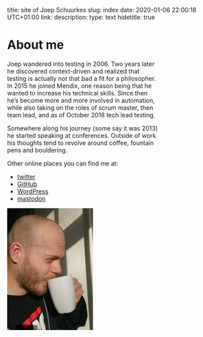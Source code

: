 title: site of Joep Schuurkes
slug: index
date: 2020-01-06 22:00:18 UTC+01:00
link: 
description: 
type: text
hidetitle: true



<div class="d-flex flex-wrap justify-content-around">
	<div style="max-width:70%" class="mr-5">
		<h1>About me</h1>
		<p>Joep wandered into testing in 2006. Two years later he discovered context-driven and realized that testing is actually not that bad a fit for a philosopher. In 2015 he joined Mendix, one reason being that he wanted to increase his technical skills. Since then he’s become more and more involved in automation, while also taking on the roles of scrum master, then team lead, and as of October 2018 tech lead testing.</p>
		<p>Somewhere along his journey (some say it was 2013) he started speaking at conferences. Outside of work his thoughts tend to revolve around coffee, fountain pens and bouldering.</p>
		<p>Other online places you can find me at:</p>
		<ul>
			<li><a href="https://twitter.com/j19sch">twitter</a></li>
			<li><a href="https://github.com/j19sch">GitHub</a></li>
			<li><a href="https://testingcurve.wordpress.com">WordPress</a></li>
			<li><a href="https://mstdn.io/@j19sch">mastodon</a></li>
		</ul>
	</div>
	<div style="max-width:200px">
		<img src="/images/joep-coffee.jpg" alt="Joep drinking coffee" />
	</div>
</div>
